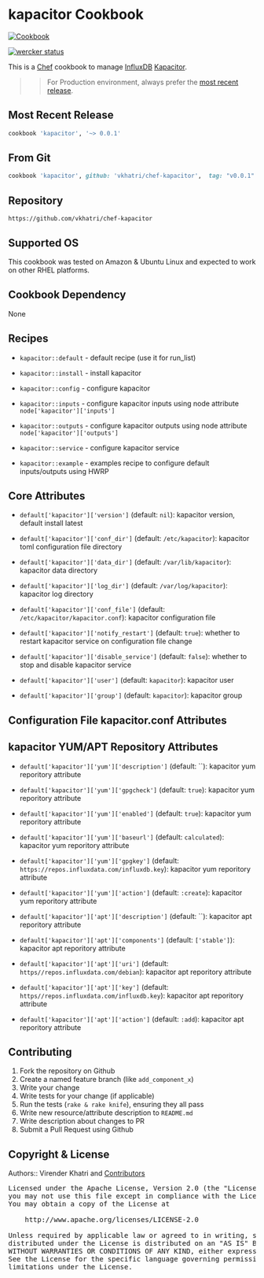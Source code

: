kapacitor Cookbook
================

[![Cookbook](http://img.shields.io/badge/cookbook-v0.0.1-green.svg)](https://github.com/vkhatri/chef-kapacitor)

[![wercker status](https://app.wercker.com/status/4db502d59b112195391912b4679eee7d/m "wercker status")](https://app.wercker.com/project/bykey/4db502d59b112195391912b4679eee7d)


This is a [Chef] cookbook to manage [InfluxDB] [Kapacitor].


>> For Production environment, always prefer the [most recent release](https://supermarket.chef.io/cookbooks/kapacitor).


## Most Recent Release

```ruby
cookbook 'kapacitor', '~> 0.0.1'
```

## From Git

```ruby
cookbook 'kapacitor', github: 'vkhatri/chef-kapacitor',  tag: "v0.0.1"
```

## Repository

```
https://github.com/vkhatri/chef-kapacitor
```

## Supported OS

This cookbook was tested on Amazon & Ubuntu Linux and expected to work on other RHEL platforms.



## Cookbook Dependency

None


## Recipes

- `kapacitor::default` - default recipe (use it for run_list)

- `kapacitor::install` - install kapacitor

- `kapacitor::config` - configure kapacitor

- `kapacitor::inputs` - configure kapacitor inputs using node attribute `node['kapacitor']['inputs']`

- `kapacitor::outputs` - configure kapacitor outputs using node attribute `node['kapacitor']['outputs']`

- `kapacitor::service` - configure kapacitor service

- `kapacitor::example` - examples recipe to configure default inputs/outputs using HWRP


## Core Attributes


* `default['kapacitor']['version']` (default: `nil`): kapacitor version, default install latest

* `default['kapacitor']['conf_dir']` (default: `/etc/kapacitor`): kapacitor toml configuration file directory

* `default['kapacitor']['data_dir']` (default: `/var/lib/kapacitor`): kapacitor data directory

* `default['kapacitor']['log_dir']` (default: `/var/log/kapacitor`): kapacitor log directory

* `default['kapacitor']['conf_file']` (default: `/etc/kapacitor/kapacitor.conf`): kapacitor configuration file

* `default['kapacitor']['notify_restart']` (default: `true`): whether to restart kapacitor service on configuration file change

* `default['kapacitor']['disable_service']` (default: `false`): whether to stop and disable kapacitor service

* `default['kapacitor']['user']` (default: `kapacitor`): kapacitor user

* `default['kapacitor']['group']` (default: `kapacitor`): kapacitor group



## Configuration File kapacitor.conf Attributes


## kapacitor YUM/APT Repository Attributes

* `default['kapacitor']['yum']['description']` (default: ``): kapacitor yum reporitory attribute

* `default['kapacitor']['yum']['gpgcheck']` (default: `true`): kapacitor yum reporitory attribute

* `default['kapacitor']['yum']['enabled']` (default: `true`): kapacitor yum reporitory attribute

* `default['kapacitor']['yum']['baseurl']` (default: `calculated`): kapacitor yum reporitory attribute

* `default['kapacitor']['yum']['gpgkey']` (default: `https://repos.influxdata.com/influxdb.key`): kapacitor yum reporitory attribute

* `default['kapacitor']['yum']['action']` (default: `:create`): kapacitor yum reporitory attribute


* `default['kapacitor']['apt']['description']` (default: ``): kapacitor apt reporitory attribute

* `default['kapacitor']['apt']['components']` (default: `['stable']`): kapacitor apt reporitory attribute

* `default['kapacitor']['apt']['uri']` (default: `https//repos.influxdata.com/debian`): kapacitor apt reporitory attribute

* `default['kapacitor']['apt']['key']` (default: `https//repos.influxdata.com/influxdb.key`): kapacitor apt reporitory attribute

* `default['kapacitor']['apt']['action']` (default: `:add`): kapacitor apt reporitory attribute


## Contributing

1. Fork the repository on Github
2. Create a named feature branch (like `add_component_x`)
3. Write your change
4. Write tests for your change (if applicable)
5. Run the tests (`rake & rake knife`), ensuring they all pass
6. Write new resource/attribute description to `README.md`
7. Write description about changes to PR
8. Submit a Pull Request using Github


## Copyright & License

Authors:: Virender Khatri and [Contributors]

<pre>
Licensed under the Apache License, Version 2.0 (the "License");
you may not use this file except in compliance with the License.
You may obtain a copy of the License at

    http://www.apache.org/licenses/LICENSE-2.0

Unless required by applicable law or agreed to in writing, software
distributed under the License is distributed on an "AS IS" BASIS,
WITHOUT WARRANTIES OR CONDITIONS OF ANY KIND, either express or implied.
See the License for the specific language governing permissions and
limitations under the License.
</pre>


[Chef]: https://www.chef.io/
[Kapacitor]: https://docs.influxdata.com/kapacitor
[InfluxDB]: https://influxdata.com/
[Contributors]: https://github.com/vkhatri/chef-kapacitor/graphs/contributors
